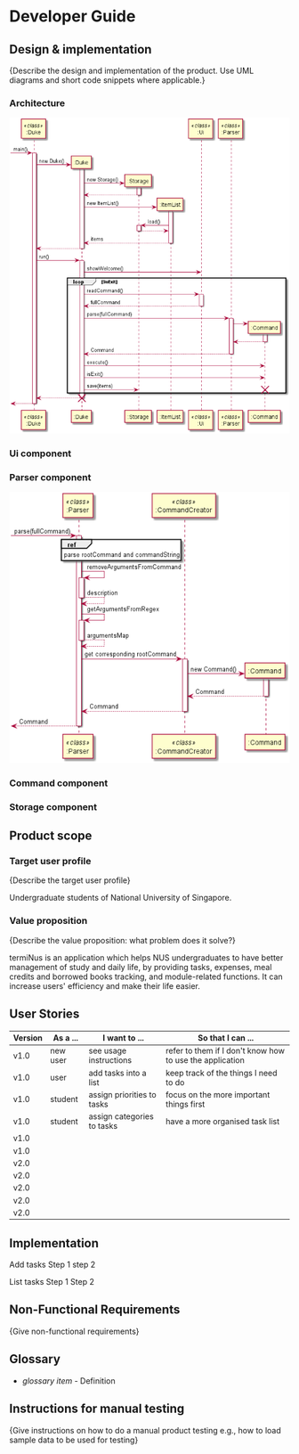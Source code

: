 # Developer Guide

## Design & implementation

{Describe the design and implementation of the product. Use UML diagrams and short code snippets where applicable.}

### Architecture
![DukeSequenceDiagram](./images/DukeSequenceDiagram.png)

### Ui component

### Parser component

![DukeSequenceDiagram](./images/ParserSequenceDiagram.png)

### Command component

### Storage component


## Product scope
### Target user profile
{Describe the target user profile}

Undergraduate students of National University of Singapore.

### Value proposition
{Describe the value proposition: what problem does it solve?}

termiNus is an application which helps NUS undergraduates to have better management of study and daily life, by providing tasks, expenses, meal credits and borrowed books tracking, and module-related functions. It can increase users' efficiency and make their life easier.

## User Stories
|Version| As a ... | I want to ... | So that I can ...|
|--------|----------|---------------|------------------|
|v1.0|new user|see usage instructions|refer to them if I don't know how to use the application|
|v1.0|user|add tasks into a list|keep track of the things I need to do|
|v1.0|student|assign priorities to tasks|focus on the more important things first|
|v1.0|student|assign categories to tasks|have a more organised task list|
|v1.0|
|v1.0|
|v2.0|
|v2.0|
|v2.0|
|v2.0|
|v2.0|

## Implementation
Add tasks
Step 1
step 2

List tasks
Step 1
Step 2

## Non-Functional Requirements

{Give non-functional requirements}

## Glossary

* *glossary item* - Definition

## Instructions for manual testing

{Give instructions on how to do a manual product testing e.g., how to load sample data to be used for testing}
